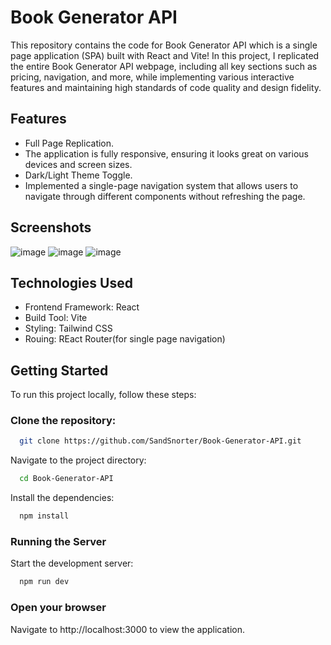# Book Generator API
This repository contains the code for Book Generator API which is a single page application (SPA) built with React and Vite! In this project, I replicated the entire Book Generator API webpage, including all key sections such as pricing, navigation, and more, while implementing various interactive features and maintaining high standards of code quality and design fidelity.

## Features
- Full Page Replication.
- The application is fully responsive, ensuring it looks great on various devices and screen sizes.
- Dark/Light Theme Toggle.
- Implemented a single-page navigation system that allows users to navigate through different components without refreshing the page.

## Screenshots

![image](https://github.com/user-attachments/assets/249fd3fe-bc6c-4d9c-92a8-cbf9e5a5a7b2)
![image](https://github.com/user-attachments/assets/85cde95a-b744-4d26-ab46-559aa8ef9bbb)
![image](https://github.com/user-attachments/assets/48eda59b-7c71-41ae-98f9-984ef3376bce)


## Technologies Used
- Frontend Framework: React
- Build Tool: Vite
- Styling: Tailwind CSS
- Rouing: REact Router(for single page navigation)

## Getting Started

To run this project locally, follow these steps:

### Clone the repository:

```bash
  git clone https://github.com/SandSnorter/Book-Generator-API.git
```

Navigate to the project directory:

```bash
  cd Book-Generator-API
```

Install the dependencies:

```bash
  npm install
```

### Running the Server

Start the development server:

```bash
  npm run dev
```

### Open your browser

Navigate to http://localhost:3000 to view the application.
